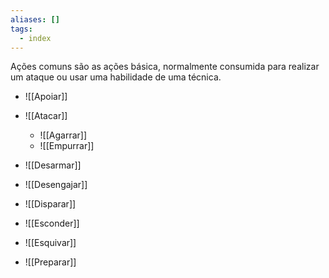 ```yaml
---
aliases: []
tags:
  - index
---
```


Ações comuns são as ações básica, normalmente consumida para realizar um ataque ou usar uma habilidade de uma técnica.

- ![[Apoiar]]

- ![[Atacar]]
	- ![[Agarrar]]
	- ![[Empurrar]]

- ![[Desarmar]]

- ![[Desengajar]]

- ![[Disparar]]

- ![[Esconder]]

- ![[Esquivar]]

- ![[Preparar]]